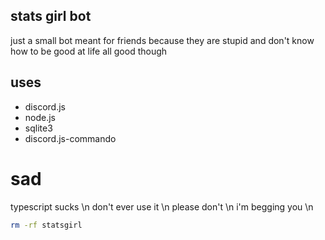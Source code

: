 ## stats girl bot
just a small bot meant for friends 
because they are stupid
and don't know how to be good at life
all good though

## uses
- discord.js
- node.js
- sqlite3
- discord.js-commando

# sad
typescript sucks \n
don't ever use it \n
please don't \n
i'm begging you \n


```bash
rm -rf statsgirl
```